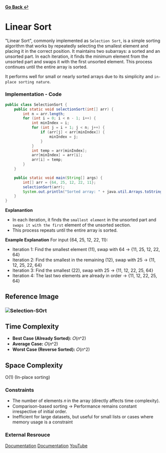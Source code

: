 #### [Go Back ↩](../README.md)

# Linear Sort

"Linear Sort", commonly implemented as `Selection Sort`, is a simple sorting algorithm that works by repeatedly selecting the smallest element and placing it in the correct position. It maintains two subarrays: a sorted and an unsorted part. In each iteration, it finds the minimum element from the unsorted part and swaps it with the first unsorted element. This process continues until the entire array is sorted.

It performs well for small or nearly sorted arrays due to its simplicity and `in-place sorting nature`.

### Implementation - Code

```java
public class SelectionSort {
    public static void selectionSort(int[] arr) {
        int n = arr.length;
        for (int i = 0; i < n - 1; i++) {
            int minIndex = i;
            for (int j = i + 1; j < n; j++) {
                if (arr[j] < arr[minIndex]) {
                    minIndex = j;
                }
            }
            int temp = arr[minIndex];
            arr[minIndex] = arr[i];
            arr[i] = temp;
        }
    }

    public static void main(String[] args) {
        int[] arr = {64, 25, 12, 22, 11};
        selectionSort(arr);
        System.out.println("Sorted array: " + java.util.Arrays.toString(arr));
    }
}
```

**Explanantion**
- In each iteration, it finds the `smallest element` in the unsorted part and `swaps it with the first` element of the unsorted section.
- This process repeats until the entire array is sorted.

**Example Explanation**
For input {64, 25, 12, 22, 11}:
- Iteration 1: Find the smallest element (11), swap with 64 → {11, 25, 12, 22, 64}
- Iteration 2: Find the smallest in the remaining (12), swap with 25 → {11, 12, 25, 22, 64}
- Iteration 3: Find the smallest (22), swap with 25 → {11, 12, 22, 25, 64}
- Iteration 4: The last two elements are already in order → {11, 12, 22, 25, 64}

## Reference Image
### <img src="https://i.ibb.co/j9gpQng9/Selection-SOrt.jpg" alt="Selection-SOrt" border="0">

## Time Complexity
- **Best Case (Already Sorted):** 𝑂(𝑛^2)
- **Average Case:** 𝑂(𝑛^2)
- **Worst Case (Reverse Sorted):** 𝑂(𝑛^2)

## Space Complexity
O(1) (In-place sorting)

### Constraints 
- The number of elements 𝑛 in the array (directly affects time complexity).
- Comparison-based sorting → Performance remains constant irrespective of initial order.
- Inefficient for large datasets, but useful for small lists or cases where memory usage is a constraint

### External Resrouce
[Documentation](https://www.geeksforgeeks.org/java-program-for-selection-sort/)
[Documentation](http://tpointtech.com/selection-sort-in-java)
[YouTube](https://youtu.be/EwjnF7rFLns?si=qdUGbbXVKDhKttFx)